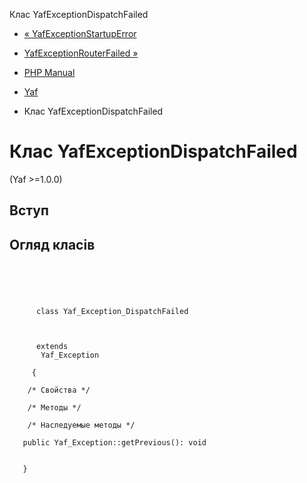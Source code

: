 Клас YafExceptionDispatchFailed

-   [« YafExceptionStartupError](class.yaf-exception-startuperror.html)
    
-   [YafExceptionRouterFailed »](class.yaf-exception-routerfailed.html)
    
-   [PHP Manual](index.html)
    
-   [Yaf](book.yaf.html)
    
-   Клас YafExceptionDispatchFailed
    

# Клас YafExceptionDispatchFailed

(Yaf >=1.0.0)

## Вступ

## Огляд класів

```classsynopsis


    
    
     
      class Yaf_Exception_DispatchFailed
     

     
      extends
       Yaf_Exception
     
     {
    
    /* Свойства */

    /* Методы */

    /* Наследуемые методы */
    
   public Yaf_Exception::getPrevious(): void


   }
```